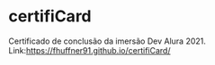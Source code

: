 # certifiCard
Certificado de conclusão da imersão Dev Alura 2021.
Link:https://fhuffner91.github.io/certifiCard/
